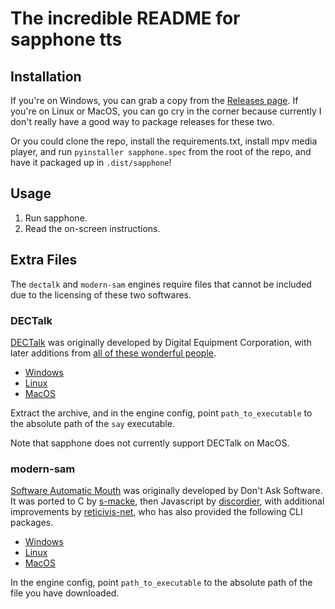 # The incredible README for sapphone tts
## Installation
If you're on Windows, you can grab a copy from the
[Releases page](https://github.com/gelvetica/sapphone/releases/).
If you're on Linux or MacOS, you can go cry in the corner because currently I don't really have a good way to package releases for these two.

Or you could clone the repo, install the requirements.txt, install mpv media player, and run `pyinstaller sapphone.spec` from the root of the repo, and have it packaged up in `.dist/sapphone`!

## Usage
1. Run sapphone.
2. Read the on-screen instructions.

## Extra Files
The `dectalk` and `modern-sam` engines require files that cannot be included due to the licensing of these two softwares.

### DECTalk
[DECTalk](https://en.wikipedia.org/wiki/DECtalk)
was originally developed by Digital Equipment Corporation, with later additions from [all of these wonderful people](https://github.com/dectalk/dectalk/graphs/contributors).
- [Windows](https://github.com/dectalk/dectalk/releases/download/2023-10-30/vs6.zip)
- [Linux](https://github.com/dectalk/dectalk/releases/download/2023-10-30/ubuntu-latest.tar.gz)
- [MacOS](https://github.com/dectalk/dectalk/releases/download/2023-10-30/macos-latest.tar.gz)

Extract the archive, and in the engine config, point `path_to_executable` to the absolute path of the `say` executable.

Note that sapphone does not currently support DECTalk on MacOS.

### modern-sam
[Software Automatic Mouth](https://en.wikipedia.org/wiki/Software_Automatic_Mouth)
was originally developed by Don't Ask Software. It was ported to C by [s-macke](https://github.com/s-macke), then Javascript by [discordier](https://github.com/discordier),
with additional improvements by [reticivis-net](https://github.com/reticivis-net), who has also provided the following CLI packages.
- [Windows](https://github.com/reticivis-net/sam-cli/releases/download/1.0.0/sam-win.exe)
- [Linux](https://github.com/reticivis-net/sam-cli/releases/download/1.0.0/sam-linux)
- [MacOS](https://github.com/reticivis-net/sam-cli/releases/download/1.0.0/sam-macos)

In the engine config, point `path_to_executable` to the absolute path of the file you have downloaded.
